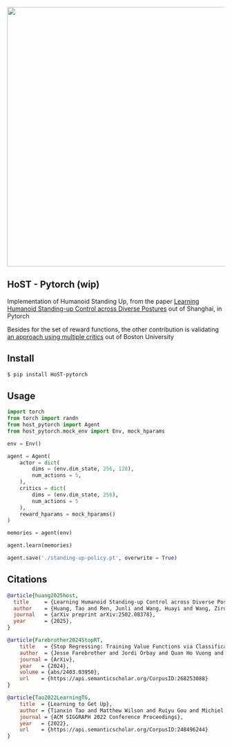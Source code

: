 <img src="./rewards.png" width="600px"></img>

## HoST - Pytorch (wip)

Implementation of Humanoid Standing Up, from the paper <a href="https://taohuang13.github.io/humanoid-standingup.github.io/">Learning Humanoid Standing-up Control across Diverse Postures</a> out of Shanghai, in Pytorch

Besides for the set of reward functions, the other contribution is validating [an approach using multiple critics](https://openreview.net/forum?id=rJvY_5OzoI) out of Boston University

## Install

```bash
$ pip install HoST-pytorch
```

## Usage

```python
import torch
from torch import randn
from host_pytorch import Agent
from host_pytorch.mock_env import Env, mock_hparams

env = Env()

agent = Agent(
    actor = dict(
        dims = (env.dim_state, 256, 128),
        num_actions = 5,
    ),
    critics = dict(
        dims = (env.dim_state, 256),
        num_actions = 5
    ),
    reward_hparams = mock_hparams()
)

memories = agent(env)

agent.learn(memories)

agent.save('./standing-up-policy.pt', overwrite = True)
```

## Citations

```bibtex
@article{huang2025host,
  title     = {Learning Humanoid Standing-up Control across Diverse Postures},
  author    = {Huang, Tao and Ren, Junli and Wang, Huayi and Wang, Zirui and Ben, Qingwei and Wen, Muning and Chen, Xiao and Li, Jianan and Pang, Jiangmiao},
  journal   = {arXiv preprint arXiv:2502.08378},
  year      = {2025},
}
```

```bibtex
@article{Farebrother2024StopRT,
    title   = {Stop Regressing: Training Value Functions via Classification for Scalable Deep RL},
    author  = {Jesse Farebrother and Jordi Orbay and Quan Ho Vuong and Adrien Ali Taiga and Yevgen Chebotar and Ted Xiao and Alex Irpan and Sergey Levine and Pablo Samuel Castro and Aleksandra Faust and Aviral Kumar and Rishabh Agarwal},
    journal = {ArXiv},
    year   = {2024},
    volume = {abs/2403.03950},
    url    = {https://api.semanticscholar.org/CorpusID:268253088}
}
```

```bibtex
@article{Tao2022LearningTG,
    title  = {Learning to Get Up},
    author = {Tianxin Tao and Matthew Wilson and Ruiyu Gou and Michiel van de Panne},
    journal = {ACM SIGGRAPH 2022 Conference Proceedings},
    year   = {2022},
    url    = {https://api.semanticscholar.org/CorpusID:248496244}
}
```

